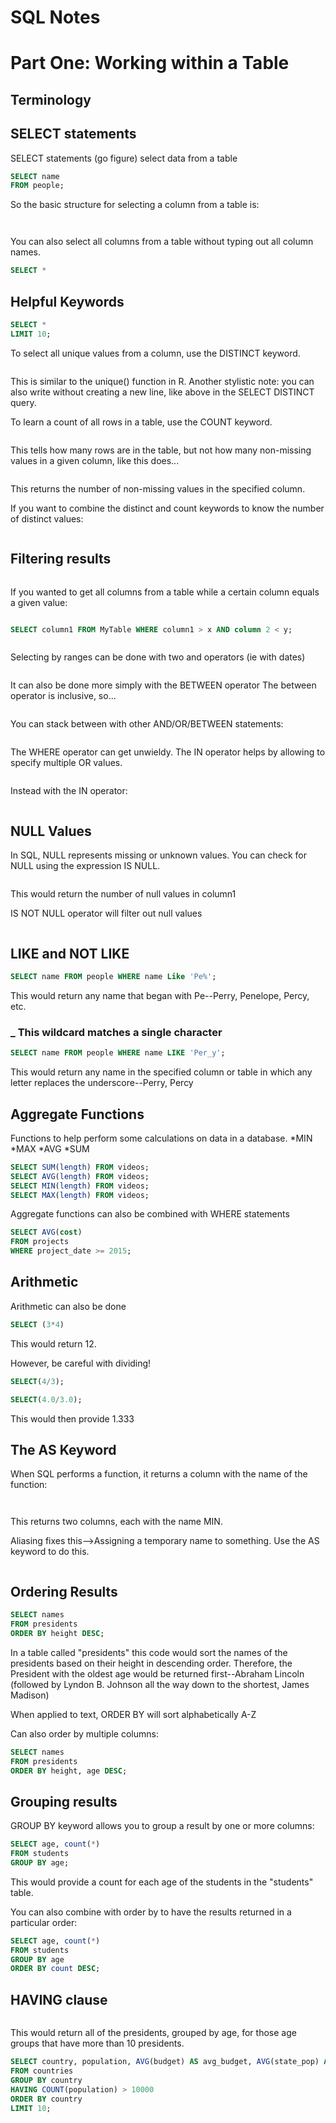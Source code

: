 SQL Notes
=========


Part One: Working within a Table
================================

Terminology
-----------


SELECT statements
-----------------

SELECT statements (go figure) select data from a table

``` sql
SELECT name
FROM people;
```



So the basic structure for selecting a column from a table is:

``` sql
```


``` sql
```

You can also select all columns from a table without typing out all column names.

``` sql
SELECT *
```

Helpful Keywords
----------------


``` sql
SELECT *
LIMIT 10;
```


To select all unique values from a column, use the DISTINCT keyword.

``` sql
```

This is similar to the unique() function in R.  Another stylistic note: you can also write without creating a new line, like above in the SELECT DISTINCT query.

To learn a count of all rows in a table, use the COUNT keyword.

``` sql
```

This tells how many rows are in the table, but not how many non-missing values in a given column, like this does...

``` sql
```

This returns the number of non-missing values in the specified column.

If you want to combine the distinct and count keywords to know the number of distinct values:

``` sql
```

Filtering results
-----------------


``` sql
```


If you wanted to get all columns from a table while a certain column equals a given value:

``` sql
```



``` sql
SELECT column1 FROM MyTable WHERE column1 > x AND column 2 < y;
```


``` sql
```

Selecting by ranges can be done with two and operators (ie with dates)

``` sql
```

It can also be done more simply with the BETWEEN operator The between operator is inclusive, so...

``` sql
```


You can stack between with other AND/OR/BETWEEN statements:

``` sql
```

The WHERE operator can get unwieldy. The IN operator helps by allowing to specify multiple OR values.

``` sql
```

Instead with the IN operator:

``` sql
```

NULL Values
-----------

In SQL, NULL represents missing or unknown values. You can check for NULL using the expression IS NULL.

``` sql
```

This would return the number of null values in column1

IS NOT NULL operator will filter out null values

``` sql
```

LIKE and NOT LIKE
-----------------



``` sql
SELECT name FROM people WHERE name Like 'Pe%';
```

This would return any name that began with Pe--Perry, Penelope, Percy, etc.

### \_ This wildcard matches a single character

``` sql
SELECT name FROM people WHERE name LIKE 'Per_y';
```

This would return any name in the specified column or table in which any letter replaces the underscore--Perry, Percy

Aggregate Functions
-------------------

Functions to help perform some calculations on data in a database. *MIN *MAX *AVG *SUM

``` sql
SELECT SUM(length) FROM videos;
SELECT AVG(length) FROM videos;
SELECT MIN(length) FROM videos;
SELECT MAX(length) FROM videos;
```

Aggregate functions can also be combined with WHERE statements

``` sql
SELECT AVG(cost)
FROM projects
WHERE project_date >= 2015;
```

Arithmetic
----------

Arithmetic can also be done

``` sql
SELECT (3*4)
```

This would return 12.

However, be careful with dividing!

``` sql
SELECT(4/3);
```


``` sql
SELECT(4.0/3.0);
```

This would then provide 1.333

The AS Keyword
--------------

When SQL performs a function, it returns a column with the name of the function:

``` sql
```


``` sql
```

This returns two columns, each with the name MIN.

Aliasing fixes this--&gt;Assigning a temporary name to something. Use the AS keyword to do this.

``` sql
```

Ordering Results
----------------


``` sql
SELECT names
FROM presidents
ORDER BY height DESC;
```

In a table called "presidents" this code would sort the names of the presidents based on their height in descending order. Therefore, the President with the oldest age would be returned first--Abraham Lincoln (followed by Lyndon B. Johnson all the way down to the shortest, James Madison)

When applied to text, ORDER BY will sort alphabetically A-Z

Can also order by multiple columns:

``` sql
SELECT names
FROM presidents
ORDER BY height, age DESC;
```

Grouping results
----------------

GROUP BY keyword allows you to group a result by one or more columns:

``` sql
SELECT age, count(*)
FROM students
GROUP BY age;
```

This would provide a count for each age of the students in the "students" table.

You can also combine with order by to have the results returned in a particular order:

``` sql
SELECT age, count(*)
FROM students
GROUP BY age
ORDER BY count DESC;
```

HAVING clause
-------------


``` sql
```

This would return all of the presidents, grouped by age, for those age groups that have more than 10 presidents.

``` sql
SELECT country, population, AVG(budget) AS avg_budget, AVG(state_pop) AS avg_state_pop
FROM countries
GROUP BY country
HAVING COUNT(population) > 10000
ORDER BY country
LIMIT 10;
```

